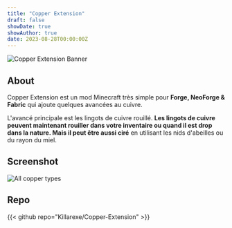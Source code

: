 ```yaml
---
title: "Copper Extension"
draft: false
showDate: true
showAuthor: true
date: 2023-08-28T00:00:00Z
---
```


![Copper Extension Banner](https://i.imgur.com/zsxTPUs.png)

## About 

Copper Extension est un mod Minecraft très simple pour **Forge, NeoForge & Fabric** qui ajoute quelques avancées au cuivre.

L'avancé principale est les lingots de cuivre rouillé. **Les lingots de cuivre peuvent maintenant rouiller dans votre inventaire ou quand il est drop dans la nature. Mais il peut être aussi ciré** en utilisant les nids d'abeilles ou du rayon du miel.

## Screenshot

![All copper types](https://cdn.modrinth.com/data/11Hgyyey/images/473c91f86acc198acb234e98c674bfc77049ce5d.png)

## Repo

{{< github repo="Killarexe/Copper-Extension" >}}
